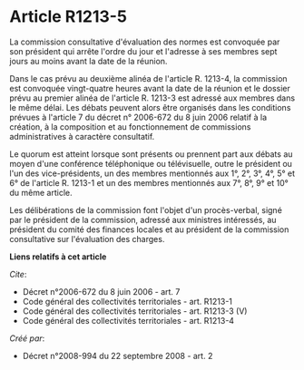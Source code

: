 # Article R1213-5

La commission consultative d'évaluation des normes est convoquée par son président qui arrête l'ordre du jour et l'adresse à
ses membres sept jours au moins avant la date de la réunion. 

Dans le cas prévu au deuxième alinéa de l'article R. 1213-4, la commission est convoquée vingt-quatre heures avant la date de
la réunion et le dossier prévu au premier alinéa de l'article R. 1213-3 est adressé aux membres dans le même délai. Les
débats peuvent alors être organisés dans les conditions prévues à l'article 7 du décret n° 2006-672 du 8 juin 2006 relatif à
la création, à la composition et au fonctionnement de commissions administratives à caractère consultatif. 

Le quorum est atteint lorsque sont présents ou prennent part aux débats au moyen d'une conférence téléphonique ou
télévisuelle, outre le président ou l'un des vice-présidents, un des membres mentionnés aux 1°, 2°, 3°, 4°, 5° et 6° de
l'article R. 1213-1 et un des membres mentionnés aux 7°, 8°, 9° et 10° du même article. 

Les délibérations de la commission font l'objet d'un procès-verbal, signé par le président de la commission, adressé aux
ministres intéressés, au président du comité des finances locales et au président de la commission consultative sur
l'évaluation des charges.

**Liens relatifs à cet article**

_Cite_:

  - Décret n°2006-672 du 8 juin 2006 - art. 7
  - Code général des collectivités territoriales - art. R1213-1
  - Code général des collectivités territoriales - art. R1213-3 (V)
  - Code général des collectivités territoriales - art. R1213-4

_Créé par_:

  - Décret n°2008-994 du 22 septembre 2008 - art. 2
